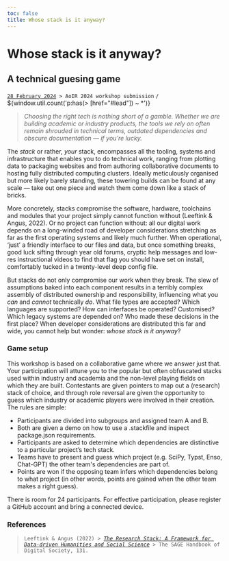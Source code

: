 ```yaml
---
toc: false
title: Whose stack is it anyway?
---
```


# Whose stack is it anyway?
## A technical guesing game [](#post)
[`28 February 2024`](#lead)` > AoIR 2024 workshop submission` `/` ${window.util.count('p:has(> [href="#lead"]) ~ *')}

> *Choosing the right tech is nothing short of a gamble. 
> Whether we are building academic or industry products, the tools we rely on often remain shrouded in technical terms, outdated dependencies and obscure documentation —  if you’re lucky.* 

The *stack* or rather, *your* stack, encompasses all the tooling, systems and infrastructure that enables you to do technical work,
ranging from plotting data to packaging websites and from authoring collaborative documents to hosting fully distributed computing clusters. 
Ideally meticulously organised but more likely barely standing, these towering builds can be found at any scale —
take out one piece and watch them come down like a stack of bricks.

More concretely, stacks compromise the software, hardware, toolchains and modules that your project simply cannot function without (Leeftink & Angus, 2022).
Or no project can function without: all our digital work depends on a long-winded road of developer considerations stretching as far as the first operating systems and likely much further. 
When operational, ‘just’ a friendly interface to our files and data, but once something breaks, good luck sifting through year old forums, cryptic help messages and low-res instructional videos to find that flag you should have set on install, comfortably tucked in a twenty-level deep config file.

But stacks do not only compromise our work when they break. 
The slew of assumptions baked into each component results in a terribly complex assembly of distributed ownership and responsibility, influencing what you *can* and *cannot* technically *do*. 
What file types are accepted? Which languages are supported? How can interfaces be operated? Customised? Which legacy systems are depended on? Who made these decisions in the first place? 
When developer considerations are distributed this far and wide, you cannot help but wonder: *whose stack is it anyway*?

### Game setup
This workshop is based on a collaborative game where we  answer just that. 
Your participation will attune you to the popular but often obfuscated stacks used within industry and academia and the non-level playing fields on which they are built. 
Contestants are given pointers to map out a (research) stack of choice, and through role reversal are given the opportunity to guess which industry or academic players were involved in their creation. 
The rules are simple:

- Participants are divided into subgroups and assigned team A and B.
- Both are given a demo on how to use a .stackfile and inspect package.json requirements.
- Participants are asked to determine which dependencies are distinctive to a particular project’s tech stack.
- Teams have to present and guess which project (e.g. SciPy, Typst, Enso, Chat-GPT) the other team's dependencies are part of.
- Points are won if the opposing team infers which dependencies belong to what project (in other words, points are gained when the other team makes a right guess).

There is room for 24 participants. For effective participation, please register a GitHub account and bring a connected device.

### References
> `Leeftink & Angus (2022) > `[*`The Research Stack: A Framework for Data-driven Humanities and Social Science`*](https://sk.sagepub.com/reference/the-sage-handbook-of-digital-society/i1189.xml)` > The SAGE Handbook of Digital Society, 131.`